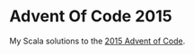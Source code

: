 Advent Of Code 2015
======================

My Scala solutions to the [2015 Advent of Code](https://adventofcode.com/).

